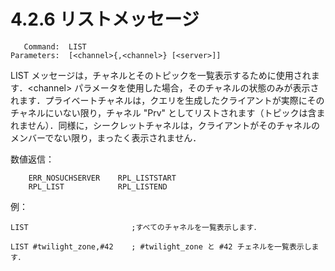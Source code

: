 # 4.2.6 リストメッセージ

```
   Command:  LIST
Parameters:  [<channel>{,<channel>} [<server>]]
```

LIST メッセージは，チャネルとそのトピックを一覧表示するために使用されます．\<channel\> パラメータを使用した場合，そのチャネルの状態のみが表示されます．プライベートチャネルは，クエリを生成したクライアントが実際にそのチャネルにいない限り，チャネル "Prv" としてリストされます（トピックは含まれません）．同様に，シークレットチャネルは，クライアントがそのチャネルのメンバーでない限り，まったく表示されません．

数値返信：
```
    ERR_NOSUCHSERVER    RPL_LISTSTART
    RPL_LIST            RPL_LISTEND
```

例：
```
LIST                       ;すべてのチャネルを一覧表示します．

LIST #twilight_zone,#42    ; #twilight_zone と #42 チェネルを一覧表示します．
```

